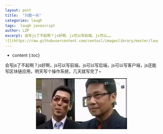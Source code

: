 ```yaml
---
layout: post
title:  "只图一乐"
categories: laugh
tags:  laugh javascript
author: LZP
excerpt: 会写js了不起啊？js好啊，js可以写前端，js可以……
![](https://raw.githubusercontent.com/centosl/imageslibrary/master/laugh/640.gif)
---
```


* content
{:toc}




会写js了不起啊？js好啊，js可以写前端，js可以写后端，js可以写客户端，js还能写区块链应用，明天写个操作系统，几天就写完了~

<div style="width:300px; height: 168px; margin: 0 auto">
<img style="width:300px; height: 168px;" src="https://raw.githubusercontent.com/centosl/imageslibrary/master/laugh/640.gif">
</div>
<br/>
